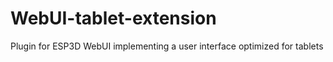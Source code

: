# WebUI-tablet-extension
Plugin for ESP3D WebUI implementing a user interface optimized for tablets
